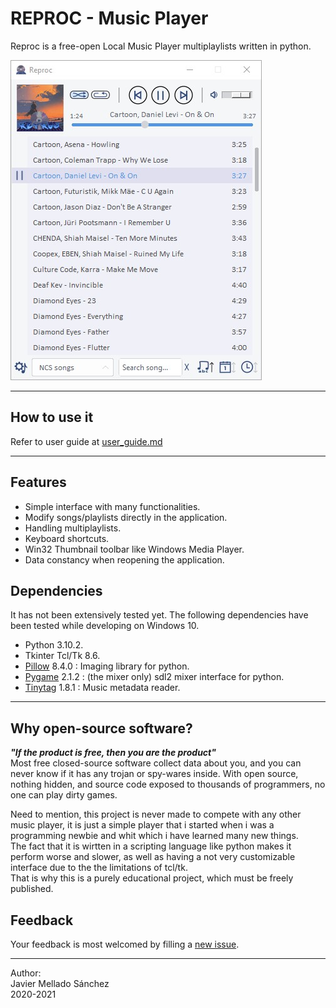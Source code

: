 # REPROC - Music Player
Reproc is a free-open Local Music Player multiplaylists written in python.

![Screenshot](docs/images/reproc.jpg?raw=true "App interface")

---

## How to use it
Refer to user guide at
[user_guide.md](docs/user_guide.md)

---

## Features
- Simple interface with many functionalities.
- Modify songs/playlists directly in the application.
- Handling multiplaylists.
- Keyboard shortcuts.
- Win32 Thumbnail toolbar like Windows Media Player.
- Data constancy when reopening the application.

## Dependencies
It has not been extensively tested yet. The following dependencies have been tested while developing on Windows 10.
- Python 3.10.2.
- Tkinter Tcl/Tk 8.6.
- [Pillow](https://python-pillow.org/) 8.4.0 : Imaging library for python.
- [Pygame](https://www.pygame.org/) 2.1.2 : (the mixer only) sdl2 mixer interface for python.
- [Tinytag](https://github.com/devsnd/tinytag) 1.8.1 : Music metadata reader.

---

## Why open-source software?
***"If the product is free, then you are the product"***  
Most free closed-source software collect data about you, and you can never know if it has any trojan or spy-wares inside.
With open source, nothing hidden, and source code exposed to thousands of programmers, no one can play dirty games.

Need to mention, this project is never made to compete with any other music player, it is just a simple player that i started when i was a programming newbie and whit which i have learned many new things.  
The fact that it is wirtten in a scripting language like python makes it perform worse and slower, as well as having a not very customizable interface due to the the limitations of tcl/tk.  
That is why this is a purely educational project, which must be freely published.

## Feedback
Your feedback is most welcomed by filling a
[new issue](https://github.com/JavideSs/reproc/issues/new).

---

Author:  
Javier Mellado Sánchez  
2020-2021